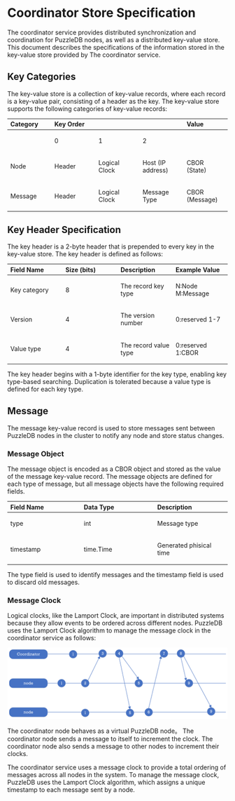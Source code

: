 # Coordinator Store Specification

The coordinator service provides distributed synchronization and coordination for PuzzleDB nodes, as well as a distributed key-value store. This document describes the specifications of the information stored in the key-value store provided by The coordinator service.

## Key Categories

The key-value store is a collection of key-value records, where each record is a key-value pair, consisting of a header as the key. The key-value store supports the following categories of key-value records:

<table>
<colgroup>
<col style="width: 20%" />
<col style="width: 20%" />
<col style="width: 20%" />
<col style="width: 20%" />
<col style="width: 20%" />
</colgroup>
<thead>
<tr class="header">
<th style="text-align: left;">Category</th>
<th style="text-align: left;">Key Order</th>
<th style="text-align: left;"></th>
<th style="text-align: left;"></th>
<th style="text-align: left;">Value</th>
</tr>
</thead>
<tbody>
<tr class="odd">
<td style="text-align: left;"></td>
<td style="text-align: left;"><p>0</p></td>
<td style="text-align: left;"><p>1</p></td>
<td style="text-align: left;"><p>2</p></td>
<td style="text-align: left;"></td>
</tr>
<tr class="even">
<td style="text-align: left;"><p>Node</p></td>
<td style="text-align: left;"><p>Header</p></td>
<td style="text-align: left;"><p>Logical Clock</p></td>
<td style="text-align: left;"><p>Host (IP address)</p></td>
<td style="text-align: left;"><p>CBOR (State)</p></td>
</tr>
<tr class="odd">
<td style="text-align: left;"><p>Message</p></td>
<td style="text-align: left;"><p>Header</p></td>
<td style="text-align: left;"><p>Logical Clock</p></td>
<td style="text-align: left;"><p>Message Type</p></td>
<td style="text-align: left;"><p>CBOR (Message)</p></td>
</tr>
</tbody>
</table>

## Key Header Specification

The key header is a 2-byte header that is prepended to every key in the key-value store. The key header is defined as follows:

<table>
<colgroup>
<col style="width: 25%" />
<col style="width: 25%" />
<col style="width: 25%" />
<col style="width: 25%" />
</colgroup>
<thead>
<tr class="header">
<th style="text-align: left;">Field Name</th>
<th style="text-align: left;">Size (bits)</th>
<th style="text-align: left;">Description</th>
<th style="text-align: left;">Example Value</th>
</tr>
</thead>
<tbody>
<tr class="odd">
<td style="text-align: left;"><p>Key category</p></td>
<td style="text-align: left;"><p>8</p></td>
<td style="text-align: left;"><p>The record key type</p></td>
<td style="text-align: left;"><p>N:Node M:Message</p></td>
</tr>
<tr class="even">
<td style="text-align: left;"><p>Version</p></td>
<td style="text-align: left;"><p>4</p></td>
<td style="text-align: left;"><p>The version number</p></td>
<td style="text-align: left;"><p>0:reserved 1-7</p></td>
</tr>
<tr class="odd">
<td style="text-align: left;"><p>Value type</p></td>
<td style="text-align: left;"><p>4</p></td>
<td style="text-align: left;"><p>The record value type</p></td>
<td style="text-align: left;"><p>0:reserved 1:CBOR</p></td>
</tr>
</tbody>
</table>

The key header begins with a 1-byte identifier for the key type, enabling key type-based searching. Duplication is tolerated because a value type is defined for each key type.

## Message

The message key-value record is used to store messages sent between PuzzleDB nodes in the cluster to notify any node and store status changes.

### Message Object

The message object is encoded as a CBOR object and stored as the value of the message key-value record. The message objects are defined for each type of message, but all message objects have the following required fields.

<table>
<colgroup>
<col style="width: 33%" />
<col style="width: 33%" />
<col style="width: 33%" />
</colgroup>
<thead>
<tr class="header">
<th style="text-align: left;">Field Name</th>
<th style="text-align: left;">Data Type</th>
<th style="text-align: left;">Description</th>
</tr>
</thead>
<tbody>
<tr class="odd">
<td style="text-align: left;"><p>type</p></td>
<td style="text-align: left;"><p>int</p></td>
<td style="text-align: left;"><p>Message type</p></td>
</tr>
<tr class="even">
<td style="text-align: left;"><p>timestamp</p></td>
<td style="text-align: left;"><p>time.Time</p></td>
<td style="text-align: left;"><p>Generated phisical time</p></td>
</tr>
</tbody>
</table>

The type field is used to identify messages and the timestamp field is used to discard old messages.

### Message Clock

Logical clocks, like the Lamport Clock, are important in distributed systems because they allow events to be ordered across different nodes. PuzzleDB uses the Lamport Clock algorithm to manage the message clock in the coordinator service as follows:

![coordinator store clock](img/coordinator_store_clock.png)

The coordinator node behaves as a virtual PuzzleDB node。 The coordinator node sends a message to itself to increment the clock. The coordinator node also sends a message to other nodes to increment their clocks.

The coordinator service uses a message clock to provide a total ordering of messages across all nodes in the system. To manage the message clock, PuzzleDB uses the Lamport Clock algorithm, which assigns a unique timestamp to each message sent by a node.
